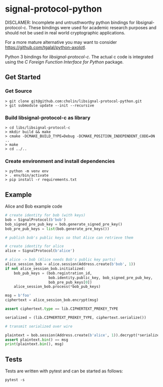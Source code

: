 signal-protocol-python
======================

DISCLAMER: Incomplete and untrusthworthy python bindings for
libsignal-protocol-c. These bindings were used for academic research purposes
and should not be used in real world cryptographic applications.

For a more mature alternative you may want to consider
https://github.com/tgalal/python-axolotl.

Python 3 bindings for *libsignal-protocol-c*. The actual c code is integrated
using the *C Foreign Function Interface for Python* package.

Get Started
-----------

### Get Source
```
> git clone git@github.com:cholin/libsignal-protocol-python.git
> git submodule update --init --recursive
```

### Build libsignal-protocol-c as library
```
> cd libs/libsignal-protocol-c
> mkdir build && make
> cmake -DCMAKE_BUILD_TYPE=Debug -DCMAKE_POSITION_INDEPENDENT_CODE=ON ..
> make
> cd ../..
```

### Create environment and install dependencies
```
> python -m venv env
> . env/bin/activate
> pip install -r requirements.txt
```

Example
-------

Alice and Bob example code

```python
# create identity for bob (with keys)
bob = SignalProtocol(b'bob')
bob_signed_pre_pub_key = bob.generate_signed_pre_key()
bob_pre_pub_keys = list(bob.generate_pre_keys())

# publish bob's public keys so that Alice can retrieve them

# create identity for alice
alice = SignalProtocol(b'alice')

# alice -> bob (Alice needs Bob's public key parts)
alice_session_bob = alice.session(Address.create(b'bob', 1))
if not alice_session_bob.initialized:
    bob_pub_keys = (bob.registration_id,
                    bob.identity.public_key, bob_signed_pre_pub_key,
                    bob_pre_pub_keys[0])
    alice_session_bob.process(*bob_pub_keys)

msg = b'foo'
ciphertext = alice_session_bob.encrypt(msg)

assert ciphertext.type == lib.CIPHERTEXT_PREKEY_TYPE

serialized = (lib.CIPHERTEXT_PREKEY_TYPE, ciphertext.serialize())

# transmit serialized over wire

plaintext = bob.session(Address.create(b'alice', 1)).decrypt(*serialized)
assert plaintext.bin() == msg
print(plaintext.bin(), msg)
```

Tests
-----

Tests are written with pytest and can be started as follows:

```
pytest -s
```

